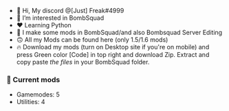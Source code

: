 - 👋 Hi, My discord @[Just] Freak#4999
- 👀 I’m interested in BombSquad
- ❤️ Learning Python
- 🙂 I make some mods in BombSquad/and also Bombsquad Server Editing
- 🙃 All my Mods can be found here (only 1.5/1.6 mods)
- 🔥 Download my mods (turn on Desktop site if you're on mobile) and 
press Green color [Code] in top right and download Zip.
Extract and copy paste *the files* in your BombSquad folder.


### 🎯 Current mods
* Gamemodes: 5
* Utilities: 4
